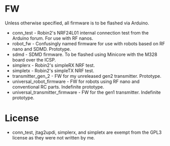 # FW
Unless otherwise specified, all firmware is to be flashed via Arduino.

- conn_test - Robin2's NRF24L01 internal connection test from the Arduino forum. For use with RF nanos.
- robot_fw - Confusingly named firmware for use with robots based on RF nano and SDMD. Prototype.
- sdmd - SDMD firmware. To be flashed using Minicore with the M328 board over the ICSP.
- simplerx - Robin2's simpleRX NRF test.
- simpletx - Robin2's simpleTX NRF test.
- transmitter_gen_2 - FW for my unreleased gen2 transmitter. Prototype.
- universal_robot_firmware - FW for robots using RF nano and conventional RC parts. Indefinite prototype.
- universal_transmitter_firmware - FW for the gen1 transmitter. Indefinite prototype.

# License
- conn_test, jtag2updi, simplerx, and simpletx are exempt from the GPL3 license as they were not written by me.
